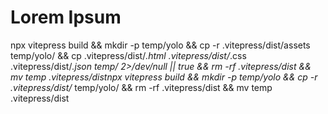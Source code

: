 # Lorem Ipsum

npx vitepress build && mkdir -p temp/yolo && cp -r .vitepress/dist/assets temp/yolo/ && cp .vitepress/dist/*.html .vitepress/dist/*.css .vitepress/dist/*.json temp/ 2>/dev/null || true && rm -rf .vitepress/dist && mv temp .vitepress/distnpx vitepress build && mkdir -p temp/yolo && cp -r .vitepress/dist/* temp/yolo/ && rm -rf .vitepress/dist && mv temp .vitepress/dist
